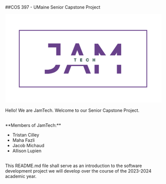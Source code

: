 ##COS 397 - UMaine Senior Capstone Project 
<!-- This next line is for rendering our team log from the Logo directory -->
![jamTechLogo](Logo/jamTechLogo.png)

Hello! We are JamTech. Welcome to our Senior Capstone Project.

<br>
**Members of JamTech:**

* Tristan Cilley<!-- Write your Name Below, use * for bullet point -->
* Maha Fazli
* Jacob Michaud
* Allison Lupien


<br>
This README.md file shall serve as an introduction to the software development project we will develop over the course of the 2023-2024 academic year.





